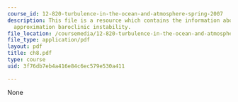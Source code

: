 ```yaml
---
course_id: 12-820-turbulence-in-the-ocean-and-atmosphere-spring-2007
description: This file is a resource which contains the information about The Mean-Field
  approximation baroclinic instability.
file_location: /coursemedia/12-820-turbulence-in-the-ocean-and-atmosphere-spring-2007/3f76db7eb4a416e84c6ec579e530a411_ch8.pdf
file_type: application/pdf
layout: pdf
title: ch8.pdf
type: course
uid: 3f76db7eb4a416e84c6ec579e530a411

---
```

None